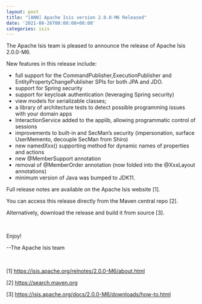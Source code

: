 ```yaml
---
layout: post
title: "[ANN] Apache Isis version 2.0.0-M6 Released"
date: '2021-08-26T00:00:00+00:00'
categories: isis
---
```

<p>The Apache Isis team is pleased to announce the release of Apache Isis 2.0.0-M6.</p><p>New features in this release include:<br></p><ul><li>full support for the CommandPublisher,ExecutionPublisher and EntityPropertyChangePublisher SPIs for both JPA and JDO.</li><li>support for Spring security</li><li>support for keycloak authentication (leveraging Spring security)</li><li>view models for serializable classes;</li><li>a library of architecture tests to detect possible programming issues with your domain apps</li><li>InteractionService added to the applib, allowing programmatic control of sessions</li><li>improvements to built-in and SecMan’s security (impersonation, surface UserMemento, decouple SecMan from Shiro)</li><li>new namedXxx() supporting method for dynamic names of properties and actions</li><li>new @MemberSupport annotation</li><li>removal of @MemberOrder annotation (now folded into the @XxxLayout annotations)</li><li>minimum version of Java was bumped to JDK11.<br></li></ul><p>Full release notes are available on the Apache Isis website [1].<br></p><p>You can access this release directly from the Maven central repo [2].<br></p><p>Alternatively, download the release and build it from source [3].</p><p><br></p><p>Enjoy!</p><p>--The Apache Isis team<br></p><p><br></p><p>[1] <a href="https://isis.apache.org/relnotes/2.0.0-M6/about.html" target="_blank">https://isis.apache.org/relnotes/2.0.0-M6/about.html</a></p><p>[2] <a href="https://search.maven.org" target="_blank">https://search.maven.org</a></p><p>[3] <a href="https://isis.apache.org/docs/2.0.0-M6/downloads/how-to.html" target="_blank">https://isis.apache.org/docs/2.0.0-M6/downloads/how-to.html</a></p><div><br></div>
